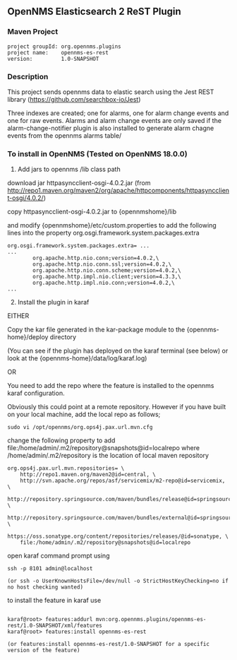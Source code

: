 ## OpenNMS Elasticsearch 2 ReST Plugin

### Maven Project
~~~~
project groupId: org.opennms.plugins
project name:    opennms-es-rest
version:         1.0-SNAPSHOT
~~~~

### Description

This project sends opennms data to elastic search using the Jest REST library
(https://github.com/searchbox-io/Jest)

Three indexes are created; one for alarms, one for alarm change events and one for raw events.
Alarms and alarm change events are only saved if the alarm-change-notifier plugin is also installed
to generate alarm chagne events from the opennms alarms table/

### To install in OpenNMS (Tested on OpenNMS 18.0.0)

1. Add jars to opennms /lib class path

download jar httpasyncclient-osgi-4.0.2.jar 
(from http://repo1.maven.org/maven2/org/apache/httpcomponents/httpasyncclient-osgi/4.0.2/)

copy httpasyncclient-osgi-4.0.2.jar to {opennmshome}/lib

and modify  {opennmshome}/etc/custom.properties to add the following lines into the property org.osgi.framework.system.packages.extra

~~~~
org.osgi.framework.system.packages.extra= ...
...
        org.apache.http.nio.conn;version=4.0.2,\
        org.apache.http.nio.conn.ssl;version=4.0.2,\
        org.apache.http.nio.conn.scheme;version=4.0.2,\
        org.apache.http.impl.nio.client;version=4.3.3,\
        org.apache.http.impl.nio.conn;version=4.0.2,\
...
~~~~


2. Install the plugin in karaf

EITHER

Copy the kar file generated in the kar-package module to the {opennms-home}/deploy directory

(You can see if the plugin has deployed on the karaf terminal (see below) or look at the {opennms-home}/data/log/karaf.log)

OR

You need to add the repo where the feature is installed to the opennms karaf configuration.

Obviously this could point at a remote repository. 
However if you have built on your local machine, add the local repo as follows;
~~~~
sudo vi /opt/opennms/org.ops4j.pax.url.mvn.cfg
~~~~

change the following property to add file:/home/admin/.m2/repository@snapshots@id=localrepo 
where /home/admin/.m2/repository is the location of local maven repository

~~~~
org.ops4j.pax.url.mvn.repositories= \
    http://repo1.maven.org/maven2@id=central, \
    http://svn.apache.org/repos/asf/servicemix/m2-repo@id=servicemix, \
    http://repository.springsource.com/maven/bundles/release@id=springsource.release, \
    http://repository.springsource.com/maven/bundles/external@id=springsource.external, \
    https://oss.sonatype.org/content/repositories/releases/@id=sonatype, \
    file:/home/admin/.m2/repository@snapshots@id=localrepo
~~~~

open karaf command prompt using
~~~~
ssh -p 8101 admin@localhost

(or ssh -o UserKnownHostsFile=/dev/null -o StrictHostKeyChecking=no if no host checking wanted)
~~~~

to install the feature in karaf use

~~~~

karaf@root> features:addurl mvn:org.opennms.plugins/opennms-es-rest/1.0-SNAPSHOT/xml/features
karaf@root> features:install opennms-es-rest

(or features:install opennms-es-rest/1.0-SNAPSHOT for a specific version of the feature)
~~~~

